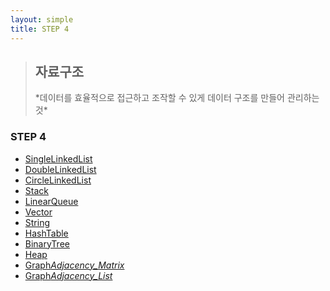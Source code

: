 ```yaml
---
layout: simple
title: STEP 4
---
```


> <h2>자료구조</h2>
> *데이터를 효율적으로 접근하고 조작할 수 있게 데이터 구조를 만들어 관리하는 것*

### STEP 4

- [SingleLinkedList](/study/title/STEP4/Content/SingleLinkedList/SingleLinkedList)
- [DoubleLinkedList](/study/title/STEP4/Content/DoubleLinkedList/DoubleLinkedList)
- [CircleLinkedList](/study/title/STEP4/Content/CircleLinkedList/CircleLinkedList)
- [Stack](/study/title/STEP4/Content/Stack/Stack)
- [LinearQueue](/study/title/STEP4/Content/LinearQueue/LinearQueue)
- [Vector](/study/title/STEP4/Content/Vector/Vector)
- [String](/study/title/STEP4/Content/String/String)
- [HashTable](/study/title/STEP4/Content/HashTable/HashTable)
- [BinaryTree](/study/title/STEP4/Content/BinaryTree/BinaryTree)
- [Heap](/study/title/STEP4/Content/Heap/Heap)
- [Graph*Adjacency_Matrix*](/study/title/STEP4/Content/Graph_Adjacency_Matrix_/Graph_Adjacency_Matrix_)
- [Graph*Adjacency_List*](/study/title/STEP4/Content/Graph_Adjacency_List_/Graph_Adjacency_List_)
